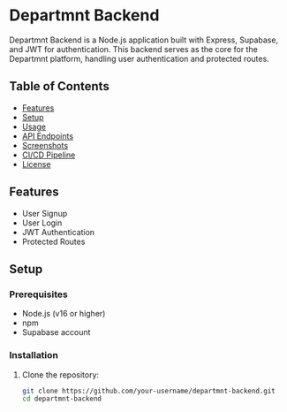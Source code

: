 # Departmnt Backend

Departmnt Backend is a Node.js application built with Express, Supabase, and JWT for authentication. This backend serves as the core for the Departmnt platform, handling user authentication and protected routes.

## Table of Contents

- [Features](#features)
- [Setup](#setup)
- [Usage](#usage)
- [API Endpoints](#api-endpoints)
- [Screenshots](#screenshots)
- [CI/CD Pipeline](#cicd-pipeline)
- [License](#license)

## Features

- User Signup
- User Login
- JWT Authentication
- Protected Routes

## Setup

### Prerequisites

- Node.js (v16 or higher)
- npm
- Supabase account

### Installation

1. Clone the repository:

   ```bash
   git clone https://github.com/your-username/departmnt-backend.git
   cd departmnt-backend
